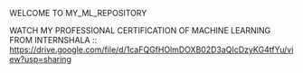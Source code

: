 WELCOME TO  MY_ML_REPOSITORY

WATCH MY PROFESSIONAL CERTIFICATION OF MACHINE LEARNING FROM INTERNSHALA ::   https://drive.google.com/file/d/1caFQGfHOlmDOXB02D3aQIcDzyKG4tfYu/view?usp=sharing
